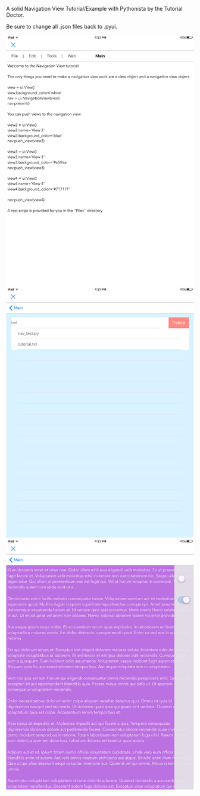 A solid Navigation View Tutorial/Example with Pythonista by the Tutorial Doctor.

Be sure to change all .json files back to .pyui.

![](screen1.png)
![](screen2.png)
![](screen3.png)
